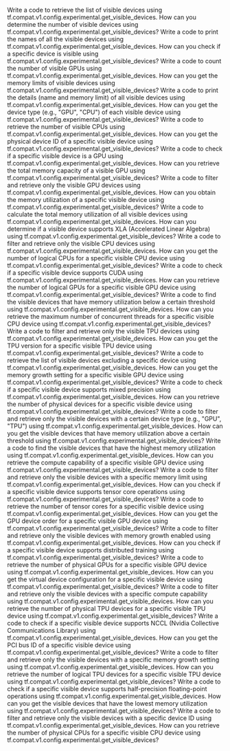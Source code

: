 Write a code to retrieve the list of visible devices using tf.compat.v1.config.experimental.get_visible_devices.
How can you determine the number of visible devices using tf.compat.v1.config.experimental.get_visible_devices?
Write a code to print the names of all the visible devices using tf.compat.v1.config.experimental.get_visible_devices.
How can you check if a specific device is visible using tf.compat.v1.config.experimental.get_visible_devices?
Write a code to count the number of visible GPUs using tf.compat.v1.config.experimental.get_visible_devices.
How can you get the memory limits of visible devices using tf.compat.v1.config.experimental.get_visible_devices?
Write a code to print the details (name and memory limit) of all visible devices using tf.compat.v1.config.experimental.get_visible_devices.
How can you get the device type (e.g., "GPU", "CPU") of each visible device using tf.compat.v1.config.experimental.get_visible_devices?
Write a code to retrieve the number of visible CPUs using tf.compat.v1.config.experimental.get_visible_devices.
How can you get the physical device ID of a specific visible device using tf.compat.v1.config.experimental.get_visible_devices?
Write a code to check if a specific visible device is a GPU using tf.compat.v1.config.experimental.get_visible_devices.
How can you retrieve the total memory capacity of a visible GPU using tf.compat.v1.config.experimental.get_visible_devices?
Write a code to filter and retrieve only the visible GPU devices using tf.compat.v1.config.experimental.get_visible_devices.
How can you obtain the memory utilization of a specific visible device using tf.compat.v1.config.experimental.get_visible_devices?
Write a code to calculate the total memory utilization of all visible devices using tf.compat.v1.config.experimental.get_visible_devices.
How can you determine if a visible device supports XLA (Accelerated Linear Algebra) using tf.compat.v1.config.experimental.get_visible_devices?
Write a code to filter and retrieve only the visible CPU devices using tf.compat.v1.config.experimental.get_visible_devices.
How can you get the number of logical CPUs for a specific visible CPU device using tf.compat.v1.config.experimental.get_visible_devices?
Write a code to check if a specific visible device supports CUDA using tf.compat.v1.config.experimental.get_visible_devices.
How can you retrieve the number of logical GPUs for a specific visible GPU device using tf.compat.v1.config.experimental.get_visible_devices?
Write a code to find the visible devices that have memory utilization below a certain threshold using tf.compat.v1.config.experimental.get_visible_devices.
How can you retrieve the maximum number of concurrent threads for a specific visible CPU device using tf.compat.v1.config.experimental.get_visible_devices?
Write a code to filter and retrieve only the visible TPU devices using tf.compat.v1.config.experimental.get_visible_devices.
How can you get the TPU version for a specific visible TPU device using tf.compat.v1.config.experimental.get_visible_devices?
Write a code to retrieve the list of visible devices excluding a specific device using tf.compat.v1.config.experimental.get_visible_devices.
How can you get the memory growth setting for a specific visible GPU device using tf.compat.v1.config.experimental.get_visible_devices?
Write a code to check if a specific visible device supports mixed precision using tf.compat.v1.config.experimental.get_visible_devices.
How can you retrieve the number of physical devices for a specific visible device using tf.compat.v1.config.experimental.get_visible_devices?
Write a code to filter and retrieve only the visible devices with a certain device type (e.g., "GPU", "TPU") using tf.compat.v1.config.experimental.get_visible_devices.
How can you get the visible devices that have memory utilization above a certain threshold using tf.compat.v1.config.experimental.get_visible_devices?
Write a code to find the visible devices that have the highest memory utilization using tf.compat.v1.config.experimental.get_visible_devices.
How can you retrieve the compute capability of a specific visible GPU device using tf.compat.v1.config.experimental.get_visible_devices?
Write a code to filter and retrieve only the visible devices with a specific memory limit using tf.compat.v1.config.experimental.get_visible_devices.
How can you check if a specific visible device supports tensor core operations using tf.compat.v1.config.experimental.get_visible_devices?
Write a code to retrieve the number of tensor cores for a specific visible device using tf.compat.v1.config.experimental.get_visible_devices.
How can you get the GPU device order for a specific visible GPU device using tf.compat.v1.config.experimental.get_visible_devices?
Write a code to filter and retrieve only the visible devices with memory growth enabled using tf.compat.v1.config.experimental.get_visible_devices.
How can you check if a specific visible device supports distributed training using tf.compat.v1.config.experimental.get_visible_devices?
Write a code to retrieve the number of physical GPUs for a specific visible GPU device using tf.compat.v1.config.experimental.get_visible_devices.
How can you get the virtual device configuration for a specific visible device using tf.compat.v1.config.experimental.get_visible_devices?
Write a code to filter and retrieve only the visible devices with a specific compute capability using tf.compat.v1.config.experimental.get_visible_devices.
How can you retrieve the number of physical TPU devices for a specific visible TPU device using tf.compat.v1.config.experimental.get_visible_devices?
Write a code to check if a specific visible device supports NCCL (Nvidia Collective Communications Library) using tf.compat.v1.config.experimental.get_visible_devices.
How can you get the PCI bus ID of a specific visible device using tf.compat.v1.config.experimental.get_visible_devices?
Write a code to filter and retrieve only the visible devices with a specific memory growth setting using tf.compat.v1.config.experimental.get_visible_devices.
How can you retrieve the number of logical TPU devices for a specific visible TPU device using tf.compat.v1.config.experimental.get_visible_devices?
Write a code to check if a specific visible device supports half-precision floating-point operations using tf.compat.v1.config.experimental.get_visible_devices.
How can you get the visible devices that have the lowest memory utilization using tf.compat.v1.config.experimental.get_visible_devices?
Write a code to filter and retrieve only the visible devices with a specific device ID using tf.compat.v1.config.experimental.get_visible_devices.
How can you retrieve the number of physical CPUs for a specific visible CPU device using tf.compat.v1.config.experimental.get_visible_devices?
